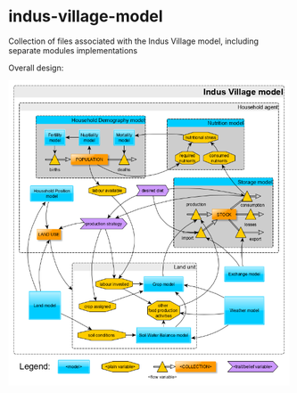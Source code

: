 # indus-village-model
Collection of files associated with the Indus Village model, including separate modules implementations

Overall design:

![diagrams/00-OverallDesign.png](diagrams/00-OverallDesign.png)